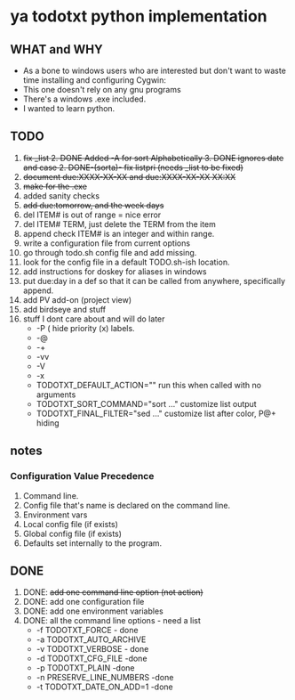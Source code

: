 # ya todotxt python implementation   #
## WHAT and WHY ##
- As a bone to windows users who are interested but don't want to waste time installing and configuring Cygwin:
- This one doesn't rely on any gnu programs 
- There's a windows .exe included. 
- I wanted to learn python.

## TODO ##
1. <del>fix _list 
	2. DONE Added -A for sort Alphabetically
	3. DONE ignores date and case 
	2. DONE-(sorta)- fix listpri (needs _list to be fixed)</del>
1. <del>document due:XXXX-XX-XX and due:XXXX-XX-XX XX:XX</del>
1. <del>make for the .exe</del>
2. added sanity checks
2. <del>add due:tomorrow, and the week days</del>
3. del ITEM# is out of range = nice error
4. del ITEM# TERM, just delete the TERM from the item
5. append check ITEM# is an integer and within range.
1. write a configuration file from current options
2. go through todo.sh config file and add missing.
2. look for the config file in a default TODO.sh-ish location.
3. add instructions for doskey for aliases in windows
4. put due:day in a def so that it can be called from anywhere, specifically append.
3. add PV add-on  (project view) 
4. add birdseye and stuff 
5. stuff I dont care about and will do later
	- -P ( hide priority (x) labels.
	- -@
	- -+
	- -vv
	- -V
	- -x
	- TODOTXT_DEFAULT_ACTION=""       run this when called with no arguments  
	- TODOTXT_SORT_COMMAND="sort ..." customize list output                   
	- TODOTXT_FINAL_FILTER="sed ..."  customize list after color, P@+ hiding  

## notes ##
### Configuration Value Precedence ###
1. Command line.
1. Config file that's name is declared on the command line.
1. Environment vars
1. Local config file (if exists)
1. Global config file (if exists)
1. Defaults set internally to the program.



## DONE ##
1. DONE: <del>add one command line option (not action)</del>
1. DONE: add one configuration file
2. DONE: add one environment variables
2. DONE: all the command line options - need a list
	- -f TODOTXT_FORCE - done
	- -a TODOTXT_AUTO_ARCHIVE 
	- -v TODOTXT_VERBOSE - done
	- -d TODOTXT_CFG_FILE -done 
	- -p TODOTXT_PLAIN -done
	- -n PRESERVE_LINE_NUMBERS -done
	- -t TODOTXT_DATE_ON_ADD=1 -done 
